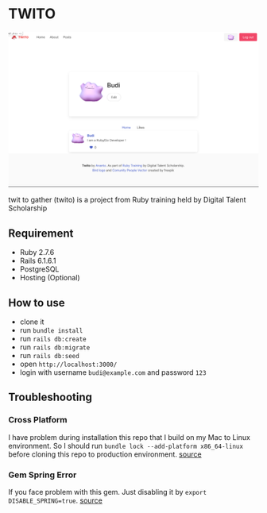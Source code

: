 # TWITO

![twito](twito.png)

twit to gather (twito) is a project from Ruby training held by Digital Talent Scholarship

## Requirement

- Ruby 2.7.6
- Rails 6.1.6.1
- PostgreSQL
- Hosting (Optional)

## How to use

- clone it
- run `bundle install`
- run `rails db:create`
- run `rails db:migrate`
- run `rails db:seed`
- open `http://localhost:3000/`
- login with username `budi@example.com` and password `123`

## Troubleshooting

### Cross Platform

I have problem during installation this repo that I build on my Mac to Linux environment. So I should run `bundle lock --add-platform x86_64-linux` before cloning this repo to production environment. [source](https://calvin.my/posts/add-platform-to-ruby-application)

### Gem Spring Error

If you face problem with this gem. Just disabling it by `export DISABLE_SPRING=true`. [source](https://til.hashrocket.com/posts/apfwqplcrk-disable-spring-in-rails-with-disablespring) 



